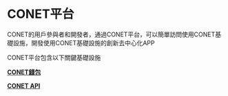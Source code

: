 # CONET平台

CONET的用戶參與者和開發者，通過CONET平台，可以簡單訪問使用CONET基礎設施，開發使用CONET基礎設施的創新去中心化APP

CONET平台包含以下關鍵基礎設施

[**CONET錢包**](https://doc.conet.network/he-xin-ji-shu/conet-ping-tai/conet-qian-bao)

[**CONET API**](https://doc-api.conet.network/readme/class-platform)
